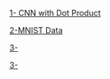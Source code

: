 [1- CNN with Dot Product](https://github.com/celeneheng/IS160Binder/tree/1---CNN-with-Dot-Product)

[2-MNIST Data](https://github.com/celeneheng/IS160Binder/tree/2---MNIST-DATA)

[3-]()

[3-]()


